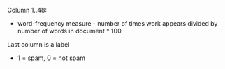 Column 1..48:
- word-frequency measure - number of times work appears divided by number of words in document * 100

Last column is a label
- 1 = spam, 0 = not spam
